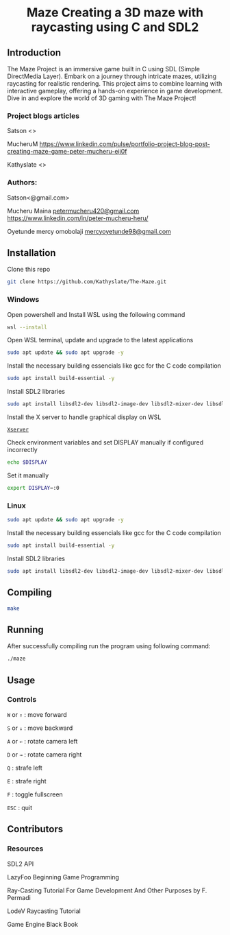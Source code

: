 <h1><center>Maze Creating a 3D maze with raycasting using C and SDL2</center></h1>

## Introduction
The Maze Project is an immersive game built in C using SDL (Simple DirectMedia Layer). Embark on a journey through intricate mazes, utilizing raycasting for realistic rendering. This project aims to combine learning with interactive gameplay, offering a hands-on experience in game development. Dive in and explore the world of 3D gaming with The Maze Project!

### Project blogs articles
Satson <>

MucheruM <https://www.linkedin.com/pulse/portfolio-project-blog-post-creating-maze-game-peter-mucheru-eij0f>

Kathyslate <>

### Authors:
Satson<@gmail.com>

Mucheru Maina <petermucheru420@gmail.com> <https://www.linkedin.com/in/peter-mucheru-heru/>

Oyetunde mercy omobolaji <mercyoyetunde98@gmail.com> 


## Installation
Clone this repo
```bash
git clone https://github.com/Kathyslate/The-Maze.git
```

### Windows
Open powershell and Install WSL using the following command

```bash 
wsl --install
```

Open WSL terminal, update and upgrade to the latest applications 

```bash
sudo apt update && sudo apt upgrade -y
```

Install the necessary building essencials like gcc for the C code compilation
```bash
sudo apt install build-essential -y
```

Install SDL2 libraries
```bash
sudo apt install libsdl2-dev libsdl2-image-dev libsdl2-mixer-dev libsdl2-ttf-dev -y
```
Install the X server  to handle graphical display on WSL

[`Xserver`](https://sourceforge.net/projects/vcxsrv/)

Check environment variables and set DISPLAY manually if configured incorrectly
```bash 
echo $DISPLAY
```

Set it manually
```bash
export DISPLAY=:0
```

### Linux

```bash
sudo apt update && sudo apt upgrade -y
```

Install the necessary building essencials like gcc for the C code compilation
```bash
sudo apt install build-essential -y
```

Install SDL2 libraries
```bash
sudo apt install libsdl2-dev libsdl2-image-dev libsdl2-mixer-dev libsdl2-ttf-dev -y
```

## Compiling
```bash
make
```

## Running
After successfully compiling run the program using following command:

```bash
./maze
```

## Usage

### Controls
```W``` or ```↑``` : move forward

```S``` or ```↓``` : move backward

```A``` or ```←``` : rotate camera left 

```D``` or ```→``` : rotate camera right 

```Q``` : strafe left 

```E``` : strafe right 

```F``` : toggle fullscreen 

```ESC``` : quit


## Contributors
### Resources
SDL2 API

LazyFoo Beginning Game Programming

Ray-Casting Tutorial For Game Development And Other Purposes by F. Permadi

LodeV Raycasting Tutorial

Game Engine Black Book


